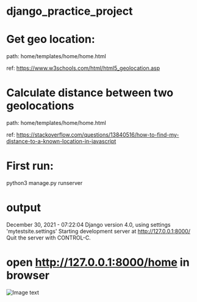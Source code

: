# django_practice_project

# Get geo location:

path: home/templates/home/home.html

ref: https://www.w3schools.com/html/html5_geolocation.asp

# Calculate distance between two geolocations

path: home/templates/home/home.html

ref: https://stackoverflow.com/questions/13840516/how-to-find-my-distance-to-a-known-location-in-javascript


# First run:
python3 manage.py runserver

# output
December 30, 2021 - 07:22:04
Django version 4.0, using settings 'mytestsite.settings'
Starting development server at http://127.0.0.1:8000/
Quit the server with CONTROL-C.

# open http://127.0.0.1:8000/home in browser
![Image text](https://github.com/andy08691/django_practice_project/blob/main/image/ss1.png)


